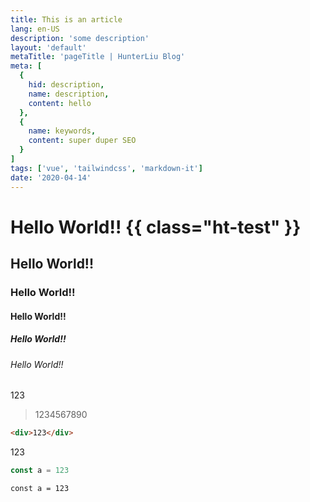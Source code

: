 ```yaml
---
title: This is an article
lang: en-US
description: 'some description'
layout: 'default'
metaTitle: 'pageTitle | HunterLiu Blog'
meta: [
  {
    hid: description,
    name: description,
    content: hello
  },
  {
    name: keywords,
    content: super duper SEO
  }
]
tags: ['vue', 'tailwindcss', 'markdown-it']
date: '2020-04-14'
---
```


# Hello World!! {{ class="ht-test" }}

## Hello World!!

### Hello World!!

#### Hello World!!

##### Hello World!!

###### Hello World!!

123

> 1234567890

```html
<div>123</div>
```

123

```js
const a = 123
```

```
const a = 123
```